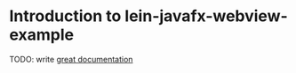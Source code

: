 # Introduction to lein-javafx-webview-example

TODO: write [great documentation](http://jacobian.org/writing/great-documentation/what-to-write/)

